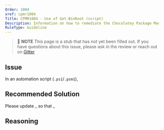 ```yaml
---
Order: 1004
xref: cpmr1004
Title: CPMR1004 - Use of Get-BinRoot (script)
Description: Information on how to remediate the Chocolatey Package Moderation Rule 1004
RuleType: Guideline
---
```


> :memo: **NOTE** This page is a stub that has not yet been filled out. If you have questions about this issue, please ask in the review or reach out on [Gitter](https://gitter.im/chocolatey/chocolatey.org)

## Issue

In an automation script (`.ps1`/`.psm1`),

## Recommended Solution

Please update _ so that _

## Reasoning
